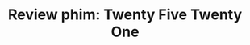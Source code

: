 ---
title: "Review phim: Twenty Five Twenty One"
tags: ["film"]
categories: ["life"]
comment: true
draft: true
cover:
    image: "images/film_review/2521_cover.jpg"
    relative: false
---